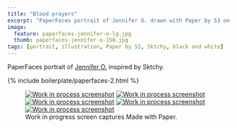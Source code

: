 ```yaml
---
title: "Blood prayers"
excerpt: "PaperFaces portrait of Jennifer O. drawn with Paper by 53 on an iPad."
image: 
  feature: paperfaces-jennifer-o-lg.jpg
  thumb: paperfaces-jennifer-o-150.jpg
tags: [portrait, illustration, Paper by 53, Sktchy, black and white]
---
```


PaperFaces portrait of [Jennifer O.](http://sktchy.com/nIj9DH) inspired by Sktchy.

{% include boilerplate/paperfaces-2.html %}

<figure class="third">
	<a href="{{ site.url }}/images/paperfaces-jennifer-o-process-1-lg.jpg"><img src="{{ site.url }}/images/paperfaces-jennifer-o-process-1-600.jpg" alt="Work in process screenshot"></a>
	<a href="{{ site.url }}/images/paperfaces-jennifer-o-process-2-lg.jpg"><img src="{{ site.url }}/images/paperfaces-jennifer-o-process-2-600.jpg" alt="Work in process screenshot"></a>
	<a href="{{ site.url }}/images/paperfaces-jennifer-o-process-3-lg.jpg"><img src="{{ site.url }}/images/paperfaces-jennifer-o-process-3-600.jpg" alt="Work in process screenshot"></a>
	<a href="{{ site.url }}/images/paperfaces-jennifer-o-process-4-lg.jpg"><img src="{{ site.url }}/images/paperfaces-jennifer-o-process-4-600.jpg" alt="Work in process screenshot"></a>
	<a href="{{ site.url }}/images/paperfaces-jennifer-o-process-5-lg.jpg"><img src="{{ site.url }}/images/paperfaces-jennifer-o-process-5-600.jpg" alt="Work in process screenshot"></a>
	<figcaption>Work in progress screen captures Made with Paper.</figcaption>
</figure>
